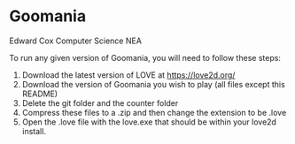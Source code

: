 # Goomania
Edward Cox Computer Science NEA

To run any given version of Goomania, you will need to follow these steps:

1. Download the latest version of LOVE at https://love2d.org/
2. Download the version of Goomania you wish to play (all files except this README)
3. Delete the git folder and the counter folder
4. Compress these files to a .zip and then change the extension to be .love
5. Open the .love file with the love.exe that should be within your love2d install.
